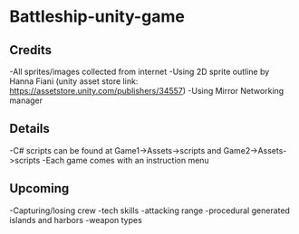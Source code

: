 # Battleship-unity-game

Credits
--------------------------------------------------------------------------------------------------------------------------------------
-All sprites/images collected from internet
-Using 2D sprite outline by Hanna Fiani (unity asset store link: https://assetstore.unity.com/publishers/34557)
-Using Mirror Networking manager



Details
-----------------------------------------------------------------------------------------------------------------------------------------
-C# scripts can be found at Game1->Assets->scripts and Game2->Assets->scripts
-Each game comes with an instruction menu



Upcoming
--------------------------------------------------------------------------------------------------------------------------------------------
-Capturing/losing crew
-tech skills
-attacking range
-procedural generated islands and harbors
-weapon types

